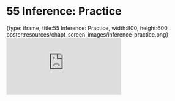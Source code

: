 # 55 Inference: Practice
 
{type: iframe, title:55 Inference: Practice, width:800, height:600, poster:resources/chapt_screen_images/inference-practice.png}
![](https://datatrail-jhu.github.io/DataTrail/no_toc/inference-practice.html)
 

 
